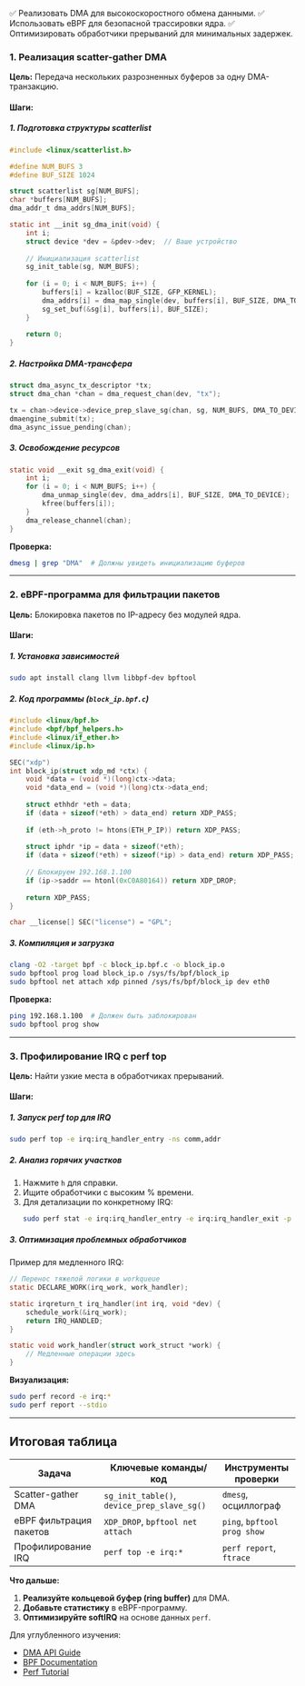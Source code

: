 ✅ Реализовать DMA для высокоскоростного обмена данными.
✅ Использовать eBPF для безопасной трассировки ядра.
✅ Оптимизировать обработчики прерываний для минимальных задержек.

### **1. Реализация scatter-gather DMA**  
**Цель:** Передача нескольких разрозненных буферов за одну DMA-транзакцию.

#### **Шаги:**

##### **1. Подготовка структуры scatterlist**
```c
#include <linux/scatterlist.h>

#define NUM_BUFS 3
#define BUF_SIZE 1024

struct scatterlist sg[NUM_BUFS];
char *buffers[NUM_BUFS];
dma_addr_t dma_addrs[NUM_BUFS];

static int __init sg_dma_init(void) {
    int i;
    struct device *dev = &pdev->dev;  // Ваше устройство
    
    // Инициализация scatterlist
    sg_init_table(sg, NUM_BUFS);
    
    for (i = 0; i < NUM_BUFS; i++) {
        buffers[i] = kzalloc(BUF_SIZE, GFP_KERNEL);
        dma_addrs[i] = dma_map_single(dev, buffers[i], BUF_SIZE, DMA_TO_DEVICE);
        sg_set_buf(&sg[i], buffers[i], BUF_SIZE);
    }
    
    return 0;
}
```

##### **2. Настройка DMA-трансфера**
```c
struct dma_async_tx_descriptor *tx;
struct dma_chan *chan = dma_request_chan(dev, "tx");

tx = chan->device->device_prep_slave_sg(chan, sg, NUM_BUFS, DMA_TO_DEVICE, 0);
dmaengine_submit(tx);
dma_async_issue_pending(chan);
```

##### **3. Освобождение ресурсов**
```c
static void __exit sg_dma_exit(void) {
    int i;
    for (i = 0; i < NUM_BUFS; i++) {
        dma_unmap_single(dev, dma_addrs[i], BUF_SIZE, DMA_TO_DEVICE);
        kfree(buffers[i]);
    }
    dma_release_channel(chan);
}
```

**Проверка:**
```bash
dmesg | grep "DMA"  # Должны увидеть инициализацию буферов
```

---

### **2. eBPF-программа для фильтрации пакетов**  
**Цель:** Блокировка пакетов по IP-адресу без модулей ядра.

#### **Шаги:**

##### **1. Установка зависимостей**
```bash
sudo apt install clang llvm libbpf-dev bpftool
```

##### **2. Код программы (`block_ip.bpf.c`)**
```c
#include <linux/bpf.h>
#include <bpf/bpf_helpers.h>
#include <linux/if_ether.h>
#include <linux/ip.h>

SEC("xdp")
int block_ip(struct xdp_md *ctx) {
    void *data = (void *)(long)ctx->data;
    void *data_end = (void *)(long)ctx->data_end;
    
    struct ethhdr *eth = data;
    if (data + sizeof(*eth) > data_end) return XDP_PASS;
    
    if (eth->h_proto != htons(ETH_P_IP)) return XDP_PASS;
    
    struct iphdr *ip = data + sizeof(*eth);
    if (data + sizeof(*eth) + sizeof(*ip) > data_end) return XDP_PASS;
    
    // Блокируем 192.168.1.100
    if (ip->saddr == htonl(0xC0A80164)) return XDP_DROP;
    
    return XDP_PASS;
}

char __license[] SEC("license") = "GPL";
```

##### **3. Компиляция и загрузка**
```bash
clang -O2 -target bpf -c block_ip.bpf.c -o block_ip.o
sudo bpftool prog load block_ip.o /sys/fs/bpf/block_ip
sudo bpftool net attach xdp pinned /sys/fs/bpf/block_ip dev eth0
```

**Проверка:**
```bash
ping 192.168.1.100  # Должен быть заблокирован
sudo bpftool prog show
```

---

### **3. Профилирование IRQ с perf top**  
**Цель:** Найти узкие места в обработчиках прерываний.

#### **Шаги:**

##### **1. Запуск perf top для IRQ**
```bash
sudo perf top -e irq:irq_handler_entry -ns comm,addr
```

##### **2. Анализ горячих участков**
1. Нажмите `h` для справки.
2. Ищите обработчики с высоким % времени.
3. Для детализации по конкретному IRQ:
   ```bash
   sudo perf stat -e irq:irq_handler_entry -e irq:irq_handler_exit -p <PID> -a sleep 10
   ```

##### **3. Оптимизация проблемных обработчиков**
Пример для медленного IRQ:
```c
// Перенос тяжелой логики в workqueue
static DECLARE_WORK(irq_work, work_handler);

static irqreturn_t irq_handler(int irq, void *dev) {
    schedule_work(&irq_work);
    return IRQ_HANDLED;
}

static void work_handler(struct work_struct *work) {
    // Медленные операции здесь
}
```

**Визуализация:**
```bash
sudo perf record -e irq:*
sudo perf report --stdio
```

---

## **Итоговая таблица**  

| **Задача**               | **Ключевые команды/код**                          | **Инструменты проверки**       |
|--------------------------|------------------------------------------------|-------------------------------|
| Scatter-gather DMA       | `sg_init_table()`, `device_prep_slave_sg()`    | `dmesg`, осциллограф          |
| eBPF фильтрация пакетов  | `XDP_DROP`, `bpftool net attach`               | `ping`, `bpftool prog show`   |
| Профилирование IRQ       | `perf top -e irq:*`                            | `perf report`, `ftrace`       |

**Что дальше:**  
1. **Реализуйте кольцевой буфер (ring buffer)** для DMA.  
2. **Добавьте статистику** в eBPF-программу.  
3. **Оптимизируйте softIRQ** на основе данных `perf`.  

Для углубленного изучения:  
- [DMA API Guide](https://www.kernel.org/doc/html/latest/core-api/dma-api.html)  
- [BPF Documentation](https://ebpf.io/what-is-ebpf/)  
- [Perf Tutorial](https://perf.wiki.kernel.org/index.php/Tutorial)  
